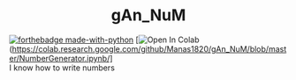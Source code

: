 <h1 align="center">gAn_NuM</h1>

[![forthebadge made-with-python](http://ForTheBadge.com/images/badges/made-with-python.svg)](https://www.python.org/)
[![Open In Colab](https://colab.research.google.com/assets/colab-badge.svg)(https://colab.research.google.com/github/Manas1820/gAn_NuM/blob/master/NumberGenerator.ipynb/]  
I know how to write numbers
